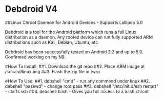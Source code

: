 Debdroid V4
========

##Linux Chroot Daemon for Android Devices - Supports Lollipop 5.0


Debdroid is a tool for the Android platform which runs a full Linux distribution as a daemon. 
Any rooted device can run fully supported ARM distributions such as Kali, Debian, Ubuntu, etc.

Debdroid has been successfully tested on Android 2.3 and up to 5.0. Confirmed working on my N9.


#How To Install:
##1. Download the git repo
##2. Place ARM image at /sdcard/linux.img
##3. Flash the zip file in twrp

#How To Use:
##1. debshell "cmd" - run any command under linux
##2. debshell "passwd" - change root pass
##3. debshell "/etc/init.d/ssh restart" - starts ssh
##4. debshell bash - Gives you full access to a bash chroot
